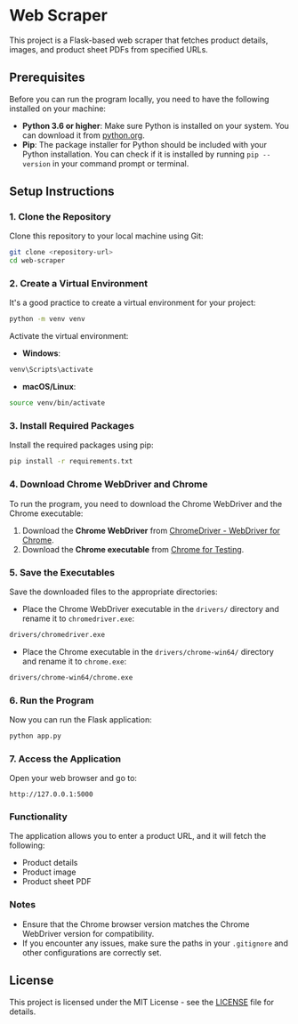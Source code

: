 # Web Scraper

This project is a Flask-based web scraper that fetches product details, images, and product sheet PDFs from specified URLs. 

## Prerequisites

Before you can run the program locally, you need to have the following installed on your machine:

- **Python 3.6 or higher**: Make sure Python is installed on your system. You can download it from [python.org](https://www.python.org/downloads/).
- **Pip**: The package installer for Python should be included with your Python installation. You can check if it is installed by running `pip --version` in your command prompt or terminal.

## Setup Instructions

### 1. Clone the Repository

Clone this repository to your local machine using Git:

```bash
git clone <repository-url>
cd web-scraper
```

### 2. Create a Virtual Environment

It's a good practice to create a virtual environment for your project:

```bash
python -m venv venv
```

Activate the virtual environment:

- **Windows**:
```bash
venv\Scripts\activate
```

- **macOS/Linux**:
```bash
source venv/bin/activate
```

### 3. Install Required Packages

Install the required packages using pip:

```bash
pip install -r requirements.txt
```

### 4. Download Chrome WebDriver and Chrome

To run the program, you need to download the Chrome WebDriver and the Chrome executable:

1. Download the **Chrome WebDriver** from [ChromeDriver - WebDriver for Chrome](https://chromedriver.chromium.org/downloads).
2. Download the **Chrome executable** from [Chrome for Testing](https://googlechromelabs.github.io/chrome-for-testing/#stable).

### 5. Save the Executables

Save the downloaded files to the appropriate directories:

- Place the Chrome WebDriver executable in the `drivers/` directory and rename it to `chromedriver.exe`:

```bash
drivers/chromedriver.exe
```

- Place the Chrome executable in the `drivers/chrome-win64/` directory and rename it to `chrome.exe`:

```bash
drivers/chrome-win64/chrome.exe
```

### 6. Run the Program

Now you can run the Flask application:

```bash
python app.py
```

### 7. Access the Application

Open your web browser and go to:

```
http://127.0.0.1:5000
```

### Functionality

The application allows you to enter a product URL, and it will fetch the following:

- Product details
- Product image
- Product sheet PDF

### Notes

- Ensure that the Chrome browser version matches the Chrome WebDriver version for compatibility.
- If you encounter any issues, make sure the paths in your `.gitignore` and other configurations are correctly set.

## License

This project is licensed under the MIT License - see the [LICENSE](LICENSE) file for details.
